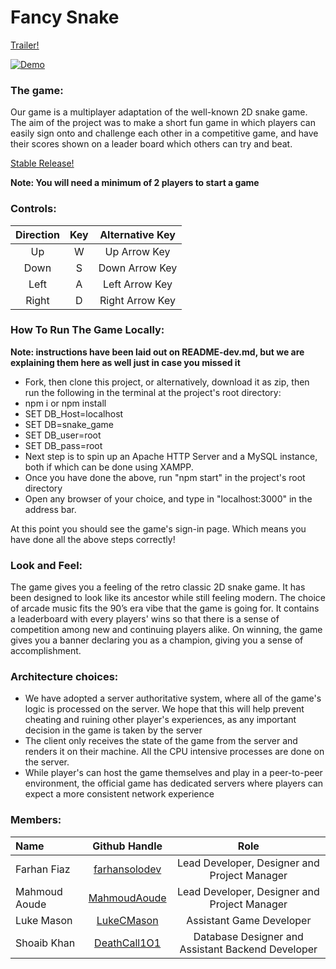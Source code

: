 # Fancy Snake

[Trailer!](https://youtu.be/46E2y9QZu5w)

[![Demo](https://i.imgur.com/R3WkhuK.gif)](https://www.youtube.com/watch?v=46E2y9QZu5w "Check out our trailer :)")

### The game:

Our game is a multiplayer adaptation of the well-known 2D snake game. The aim of the project was to make a short fun game in which players can easily sign onto and challenge each other in a competitive game, and have their scores shown on a leader board which others can try and beat.

[Stable Release!](https://fancy-snake-game.herokuapp.com)

**Note: You will need a minimum of 2 players to start a game**

### Controls:

| Direction | Key | Alternative Key |
| :-------: | :-: | :-------------: |
|    Up     |  W  |  Up Arrow Key   |
|   Down    |  S  | Down Arrow Key  |
|   Left    |  A  | Left Arrow Key  |
|   Right   |  D  | Right Arrow Key |

### How To Run The Game Locally:

**Note: instructions have been laid out on README-dev.md, but we are explaining them here as well just in case you missed it**

-   Fork, then clone this project, or alternatively, download it as zip, then run the following in the terminal at the project's root directory:
-   npm i or npm install
-   SET DB_Host=localhost
-   SET DB=snake_game
-   SET DB_user=root
-   SET DB_pass=root
-   Next step is to spin up an Apache HTTP Server and a MySQL instance, both if which can be done using XAMPP.
-   Once you have done the above, run "npm start" in the project's root directory
-   Open any browser of your choice, and type in "localhost:3000" in the address bar.

At this point you should see the game's sign-in page. Which means you have done all the above steps correctly!

### Look and Feel:

The game gives you a feeling of the retro classic 2D snake game. It has been designed to look like its ancestor while still feeling modern. The choice of arcade music fits the 90’s era vibe that the game is going for. It contains a leaderboard with every players' wins so that there is a sense of competition among new and continuing players alike. On winning, the game gives you a banner declaring you as a champion, giving you a sense of accomplishment.

### Architecture choices:

-   We have adopted a server authoritative system, where all of the game's logic is processed on the server. We hope that this will help prevent cheating and ruining other player's experiences, as any important decision in the game is taken by the server
-   The client only receives the state of the game from the server and renders it on their machine. All the CPU intensive processes are done
    on the server.
-   While player's can host the game themselves and play in a peer-to-peer environment, the official game has dedicated servers where players can expect a more consistent network experience

### Members:

| Name          | Github Handle |                       Role                        |
| :------------ | :---------: | :-----------------------------------------------: |
| Farhan Fiaz   |    [farhansolodev](https://github.com/farhansolodev)     |        Lead Developer, Designer and Project Manager         |
| Mahmoud Aoude |    [MahmoudAoude](https://github.com/MahmoudAoude)       |        Lead Developer, Designer and Project Manager         |
| Luke Mason    |    [LukeCMason](https://github.com/LukeCMason)           |             Assistant Game Developer              |
| Shoaib Khan   |    [DeathCall1O1](https://github.com/DeathCall1O1)       | Database Designer and Assistant Backend Developer |
